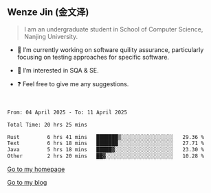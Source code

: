 ## Wenze Jin (金文泽)

> I am an undergraduate student in School of Computer Science, Nanjing University.

- 🔭 I’m currently working on software quility assurance, particularly focusing on testing approaches for specific software.
  
- 🌱 I’m interested in SQA & SE.
  
- ❓ Feel free to give me any suggestions.  

<br>  

<!--START_SECTION:waka-->

```txt
From: 04 April 2025 - To: 11 April 2025

Total Time: 20 hrs 25 mins

Rust         6 hrs 41 mins   ███████▒░░░░░░░░░░░░░░░░░   29.36 %
Text         6 hrs 18 mins   ███████░░░░░░░░░░░░░░░░░░   27.71 %
Java         5 hrs 18 mins   █████▓░░░░░░░░░░░░░░░░░░░   23.30 %
Other        2 hrs 20 mins   ██▓░░░░░░░░░░░░░░░░░░░░░░   10.28 %
```

<!--END_SECTION:waka-->

[Go to my homepage](https://wenzejin.github.io)

[Go to my blog](https://wenzejin.notion.site/Wenze-Jin-s-Blog-1635e9fa7b6d80b3adcedfacc74aa717?pvs=4)
